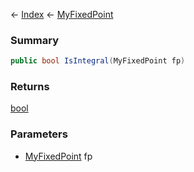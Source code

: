 ← [Index](Api-Index) ← [MyFixedPoint](VRage.MyFixedPoint)

### Summary

```csharp
public bool IsIntegral(MyFixedPoint fp)
```

### Returns

[bool](https://docs.microsoft.com/en-us/dotnet/api/system.boolean?view=netframework-4.6)

### Parameters

* [MyFixedPoint](VRage.MyFixedPoint) fp
